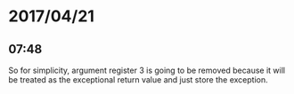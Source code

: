 # 2017/04/21

## 07:48

So for simplicity, argument register 3 is going to be removed because it will
be treated as the exceptional return value and just store the exception.
